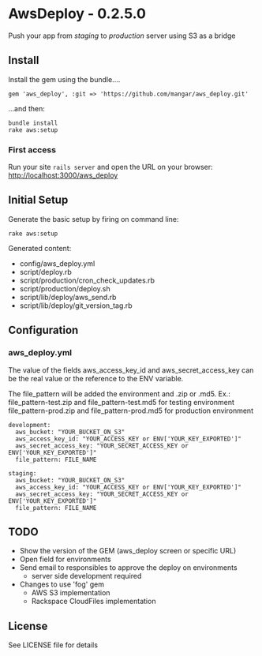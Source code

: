 

# AwsDeploy - 0.2.5.0

Push your app from _staging_ to _production_ server using S3 as a bridge


## Install

Install the gem using the bundle.... 

```
gem 'aws_deploy', :git => 'https://github.com/mangar/aws_deploy.git'
```

...and then:
```
bundle install
rake aws:setup
```


### First access


Run your site `rails server` and open the URL on your browser: [http://localhost:3000/aws_deploy](http://localhost:3000/aws_deploy)




## Initial Setup

Generate the basic setup by firing on command line:

```
rake aws:setup
```

Generated content:

- config/aws_deploy.yml
- script/deploy.rb
- script/production/cron_check_updates.rb
- script/production/deploy.sh
- script/lib/deploy/aws_send.rb
- script/lib/deploy/git_version_tag.rb
 


## Configuration

### aws_deploy.yml ###

The value of the fields aws_access_key_id and aws_secret_access_key can be the real value or the reference to the ENV variable.

The file_pattern will be added the environment and .zip or .md5.
Ex.:
file_pattern-test.zip and file_pattern-test.md5  for testing environment
file_pattern-prod.zip and file_pattern-prod.md5  for production environment


```
development:
  aws_bucket: "YOUR_BUCKET_ON_S3"
  aws_access_key_id: "YOUR_ACCESS_KEY or ENV['YOUR_KEY_EXPORTED']"
  aws_secret_access_key: "YOUR_SECRET_ACCESS_KEY or ENV['YOUR_KEY_EXPORTED']"
  file_pattern: FILE_NAME

staging: 
  aws_bucket: "YOUR_BUCKET_ON_S3"
  aws_access_key_id: "YOUR_ACCESS_KEY or ENV['YOUR_KEY_EXPORTED']"
  aws_secret_access_key: "YOUR_SECRET_ACCESS_KEY or ENV['YOUR_KEY_EXPORTED']"
  file_pattern: FILE_NAME

```




## TODO

 - Show the version of the GEM (aws_deploy screen or specific URL)
 - Open field for environments 
 - Send email to responsibles to approve the deploy on environments
    - server side development required
 - Changes to use 'fog' gem
    - AWS S3 implementation
    - Rackspace CloudFiles implementation


## License

See LICENSE file for details